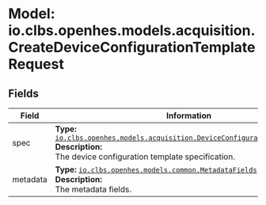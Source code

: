 # Model: io.clbs.openhes.models.acquisition.CreateDeviceConfigurationTemplateRequest

## Fields

| Field | Information |
| --- | --- |
| spec | <b>Type:</b> [`io.clbs.openhes.models.acquisition.DeviceConfigurationTemplateSpec`](model-io-clbs-openhes-models-acquisition-deviceconfigurationtemplatespec.md)<br><b>Description:</b><br>The device configuration template specification. |
| metadata | <b>Type:</b> [`io.clbs.openhes.models.common.MetadataFields`](model-io-clbs-openhes-models-common-metadatafields.md)<br><b>Description:</b><br>The metadata fields. |

